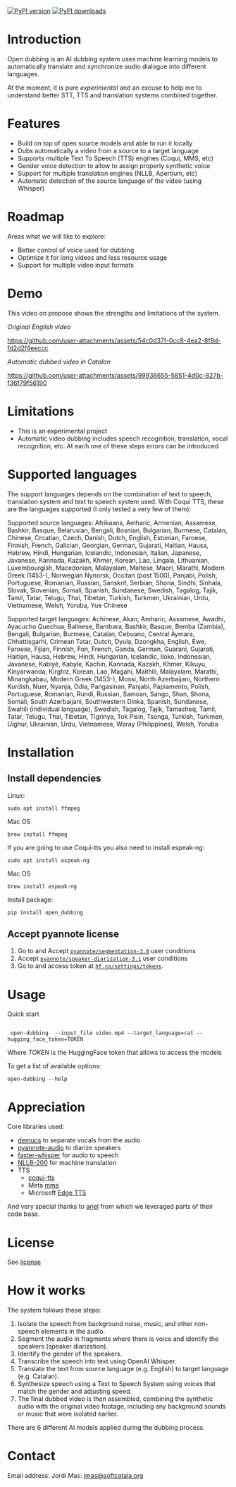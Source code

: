 [![PyPI version](https://img.shields.io/pypi/v/open-dubbing.svg?logo=pypi&logoColor=FFE873)](https://pypi.org/project/open-dubbing/)
[![PyPI downloads](https://img.shields.io/pypi/dm/open-dubbing.svg)](https://pypistats.org/packages/open-dubbing)

# Introduction

Open dubbing is an AI dubbing system uses machine learning models to automatically translate and synchronize audio dialogue into different languages.

At the moment, it is pure *experimental* and an excuse to help me to understand better STT, TTS and translation systems combined together.

# Features

* Build on top of open source models and able to run it locally
* Dubs automatically a video from a source to a target language
* Supports multiple Text To Speech (TTS) engines (Coqui, MMS, etc)
* Gender voice detection to allow to assign properly synthetic voice
* Support for multiple translation engines (NLLB, Apertium, etc)
* Automatic detection of the source language of the video (using Whisper)

# Roadmap

Areas what we will like to explore:

* Better control of voice used for dubbing
* Optimize it for long videos and less resource usage
* Support for multiple video input formats

# Demo

This video on propose shows the strengths and limitations of the system.

*Original English video*

https://github.com/user-attachments/assets/54c0d37f-0cc8-4ea2-8f8d-fd2d2f4eeccc

*Automatic dubbed video in Catalan*


https://github.com/user-attachments/assets/99936655-5851-4d0c-827b-f36f79f56190


# Limitations

* This is an experimental project
* Automatic video dubbing includes speech recognition, translation, vocal recognition, etc. At each one of these steps errors can be introduced

# Supported languages

The support languages depends on the combination of text to speech, translation system and text to speech system used. With Coqui TTS, these are the languages supported (I only tested a very few of them):

Supported source languages: Afrikaans, Amharic, Armenian, Assamese, Bashkir, Basque, Belarusian, Bengali, Bosnian, Bulgarian, Burmese, Catalan, Chinese, Croatian, Czech, Danish, Dutch, English, Estonian, Faroese, Finnish, French, Galician, Georgian, German, Gujarati, Haitian, Hausa, Hebrew, Hindi, Hungarian, Icelandic, Indonesian, Italian, Japanese, Javanese, Kannada, Kazakh, Khmer, Korean, Lao, Lingala, Lithuanian, Luxembourgish, Macedonian, Malayalam, Maltese, Maori, Marathi, Modern Greek (1453-), Norwegian Nynorsk, Occitan (post 1500), Panjabi, Polish, Portuguese, Romanian, Russian, Sanskrit, Serbian, Shona, Sindhi, Sinhala, Slovak, Slovenian, Somali, Spanish, Sundanese, Swedish, Tagalog, Tajik, Tamil, Tatar, Telugu, Thai, Tibetan, Turkish, Turkmen, Ukrainian, Urdu, Vietnamese, Welsh, Yoruba, Yue Chinese

Supported target languages: Achinese, Akan, Amharic, Assamese, Awadhi, Ayacucho Quechua, Balinese, Bambara, Bashkir, Basque, Bemba (Zambia), Bengali, Bulgarian, Burmese, Catalan, Cebuano, Central Aymara, Chhattisgarhi, Crimean Tatar, Dutch, Dyula, Dzongkha, English, Ewe, Faroese, Fijian, Finnish, Fon, French, Ganda, German, Guarani, Gujarati, Haitian, Hausa, Hebrew, Hindi, Hungarian, Icelandic, Iloko, Indonesian, Javanese, Kabiyè, Kabyle, Kachin, Kannada, Kazakh, Khmer, Kikuyu, Kinyarwanda, Kirghiz, Korean, Lao, Magahi, Maithili, Malayalam, Marathi, Minangkabau, Modern Greek (1453-), Mossi, North Azerbaijani, Northern Kurdish, Nuer, Nyanja, Odia, Pangasinan, Panjabi, Papiamento, Polish, Portuguese, Romanian, Rundi, Russian, Samoan, Sango, Shan, Shona, Somali, South Azerbaijani, Southwestern Dinka, Spanish, Sundanese, Swahili (individual language), Swedish, Tagalog, Tajik, Tamasheq, Tamil, Tatar, Telugu, Thai, Tibetan, Tigrinya, Tok Pisin, Tsonga, Turkish, Turkmen, Uighur, Ukrainian, Urdu, Vietnamese, Waray (Philippines), Welsh, Yoruba


# Installation

## Install dependencies

Linux:

```shell
sudo apt install ffmpeg
```
Mac OS
```shell
brew install ffmpeg
```

If you are going to use Coqui-tts you also need to install espeak-ng:

```shell
sudo apt install espeak-ng
```
Mac OS
```shell
brew install espeak-ng
```

Install package:

```shell
pip install open_dubbing
```

## Accept pyannote license

1. Go to and Accept [`pyannote/segmentation-3.0`](https://hf.co/pyannote/segmentation-3.0) user conditions
2. Accept [`pyannote/speaker-diarization-3.1`](https://hf.co/pyannote/speaker-diarization-3.1) user conditions
3. Go to and access token at [`hf.co/settings/tokens`](https://hf.co/settings/tokens).

# Usage

Quick start

```shell

 open-dubbing  --input_file video.mp4 --target_language=cat --hugging_face_token=TOKEN
```
Where _TOKEN_ is the HuggingFace token that allows to access the models

To get a list of available options:

```shell
open-dubbing --help
```

# Appreciation

Core libraries used:
* [demucs](https://github.com/facebookresearch/demucs) to separate vocals from the audio
* [pyannote-audio](https://github.com/pyannote/pyannote-audio) to diarize speakers
* [faster-whisper](https://github.com/SYSTRAN/faster-whisper) for audio to speech
* [NLLB-200](https://github.com/facebookresearch/fairseq/tree/nllb) for machine translation
* TTS
  * [coqui-tts](https://github.com/idiap/coqui-ai-TTS)
  * Meta [mms](https://github.com/facebookresearch/fairseq/tree/main/examples/mms)
  * Microsoft [Edge TTS](https://github.com/rany2/edge-tts)

And very special thanks to [ariel](https://github.com/google-marketing-solutions/ariel) from which we leveraged parts of their code base.

# License

See [license](./LICENSE)

# How it works

The system follows these steps:

1. Isolate the speech from background noise, music, and other non-speech elements in the audio.
2. Segment the audio in fragments where there is voice and identify the speakers (speaker diarization).
3. Identify the gender of the speakers.
4. Transcribe the speech into text using OpenAI Whisper.
5. Translate the text from source language (e.g. English) to target language (e.g. Catalan).
6. Synthesize speech using a Text to Speech System using voices that match the gender and adjusting speed.
7. The final dubbed video is then assembled, combining the synthetic audio with the original video footage, including any background sounds or music that were isolated earlier.

There are 6 different AI models applied during the dubbing process.

# Contact

Email address: Jordi Mas: jmas@softcatala.org

